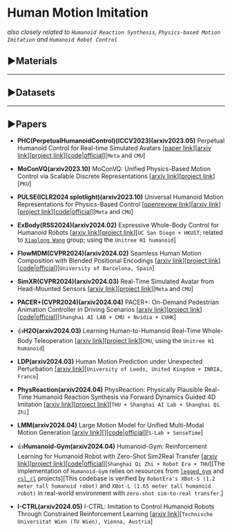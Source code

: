 # Human Motion Imitation
*also closely related to `Humanoid Reaction Synthesis`, `Physics-based Motion Imitation` and `Humanoid Robot Control`*

## ▶Materials


***

## ▶Datasets


***

## ▶Papers

* **PHC(PerpetualHumanoidControl)(ICCV2023)(arxiv2023.05)** Perpetual Humanoid Control for Real-time Simulated Avatars [[paper link](https://openaccess.thecvf.com/content/ICCV2023/html/Luo_Perpetual_Humanoid_Control_for_Real-time_Simulated_Avatars_ICCV_2023_paper.html)][[arxiv link](https://arxiv.org/abs/2305.06456)][[project link](https://www.zhengyiluo.com/PHC-Site/)][[code|official](https://github.com/ZhengyiLuo/PerpetualHumanoidControl)][`Meta` and `CMU`]

* **MoConVQ(arxiv2023.10)** MoConVQ: Unified Physics-Based Motion Control via Scalable Discrete Representations [[arxiv link](https://arxiv.org/abs/2310.10198)][[project link](https://moconvq.github.io/)][`PKU`]

* **PULSE(ICLR2024 splotlight)(arxiv2023.10)** Universal Humanoid Motion Representations for Physics-Based Control [[openreview link](https://openreview.net/forum?id=OrOd8PxOO2)][[arxiv link](https://arxiv.org/abs/2310.04582)][[project link](https://www.zhengyiluo.com/PULSE-Site/)][[code|official](https://github.com/ZhengyiLuo/PULSE)][`Meta` and `CMU`]

* **ExBody(RSS2024)(arxiv2024.02)** Expressive Whole-Body Control for Humanoid Robots [[arxiv link](https://arxiv.org/abs/2402.16796)][[project link](https://expressive-humanoid.github.io/)][`UC San Diego + HKUST`; related to [`Xiaolong Wang`](https://xiaolonw.github.io/) group; using the `Unitree H1 humanoid`]

* **FlowMDM(CVPR2024)(arxiv2024.02)** Seamless Human Motion Composition with Blended Positional Encodings [[arxiv link](https://arxiv.org/abs/2402.15509)][[project link](https://barquerogerman.github.io/FlowMDM/)][[code|official](https://github.com/BarqueroGerman/FlowMDM)][`University of Barcelona, Spain`]

* **SimXR(CVPR2024)(arxiv2024.03)** Real-Time Simulated Avatar from Head-Mounted Sensors [[arxiv link](https://arxiv.org/abs/2403.06862)][[project link](https://www.zhengyiluo.com/SimXR-Site/)][`Meta` and `CMU`]

* **PACER+(CVPR2024)(arxiv2024.04)** PACER+: On-Demand Pedestrian Animation Controller in Driving Scenarios [[arxiv link](https://arxiv.org/abs/2404.19722)][[project link](https://wangjingbo1219.github.io/papers/CVPR2024_PACER_PLUS/PACERPLUSPage.html)][[code|official](https://github.com/IDC-Flash/PacerPlus)][`Shanghai AI LAB + CMU + Nvidia + CUHK`]

* 👍**H2O(arxiv2024.03)** Learning Human-to-Humanoid Real-Time Whole-Body Teleoperation [[arxiv link](https://arxiv.org/abs/2403.04436)][[project link](https://human2humanoid.com/)][`CMU`, using the `Unitree H1 humanoid`]

* **LDP(arxiv2024.03)** Human Motion Prediction under Unexpected Perturbation [[arxiv link](https://arxiv.org/abs/2403.15891)][`University of Leeds, United Kingdom + INRIA, France`]

* **PhysReaction(arxiv2024.04)** PhysReaction: Physically Plausible Real-Time Humanoid Reaction Synthesis via Forward Dynamics Guided 4D Imitation [[arxiv link](https://arxiv.org/abs/2404.01081)][[project link](https://yunzeliu.github.io/PhysReaction/)][`THU + Shanghai AI Lab + Shanghai Qi Zhi`]

* **LMM(arxiv2024.04)** Large Motion Model for Unified Multi-Modal Motion Generation [[arxiv link](https://arxiv.org/abs/2404.01284)][[](https://mingyuan-zhang.github.io/projects/LMM.html)][[code|official](https://github.com/mingyuan-zhang/LMM)][`S-Lab + SenseTime`]

* 👍**Humanoid-Gym(arxiv2024.04)** Humanoid-Gym: Reinforcement Learning for Humanoid Robot with Zero-Shot Sim2Real Transfer [[arxiv link](https://arxiv.org/abs/2404.05695)][[project link](https://sites.google.com/view/humanoid-gym/)][[code|official](https://github.com/roboterax/humanoid-gym)][`Shanghai Qi Zhi + Robot Era + THU`][The implementation of `Humanoid-Gym` relies on resources from [`legged_gym`](https://github.com/leggedrobotics/legged_gym) and [`rsl_rl`](https://github.com/leggedrobotics/rsl_rl) projects][This codebase is verified by `RobotEra's XBot-S (1.2 meter tall humanoid robot)` and `XBot-L (1.65 meter tall humanoid robot)` in real-world environment with `zero-shot sim-to-real transfer`.]

* **I-CTRL(arxiv2024.05)** I-CTRL: Imitation to Control Humanoid Robots Through Constrained Reinforcement Learning [[arxiv link](https://arxiv.org/abs/2405.08726)][`Technische Universitat Wien (TU Wien), Vienna, Austria`]

